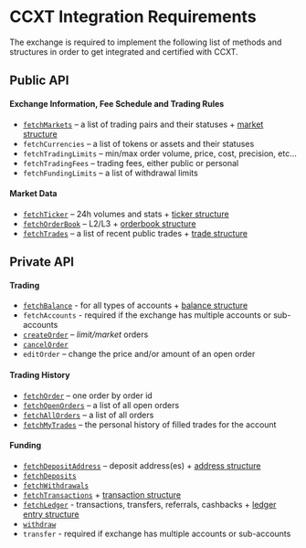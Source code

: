 # CCXT Integration Requirements

The exchange is required to implement the following list of methods and structures in order to get integrated and certified with CCXT.

## Public API

#### Exchange Information, Fee Schedule and Trading Rules

- [`fetchMarkets`](https://github.com/ccxt/ccxt/wiki/Manual#markets) – a list of trading pairs and their statuses + [market structure](https://github.com/ccxt/ccxt/wiki/Manual#market-structure)
- `fetchCurrencies` – a list of tokens or assets and their statuses
- `fetchTradingLimits` – min/max order volume, price, cost, precision, etc...
- `fetchTradingFees` – trading fees, either public or personal
- `fetchFundingLimits` – a list of withdrawal limits

#### Market Data

- [`fetchTicker`](https://github.com/ccxt/ccxt/wiki/Manual#price-tickers) – 24h volumes and stats + [ticker structure](https://github.com/ccxt/ccxt/wiki/Manual#ticker-structure)
- [`fetchOrderBook`](https://github.com/ccxt/ccxt/wiki/Manual#order-book) – L2/L3 + [orderbook structure](https://github.com/ccxt/ccxt/wiki/Manual#order-book-structure)
- [`fetchTrades`](https://github.com/ccxt/ccxt/wiki/Manual#trades-executions-transactions) – a list of recent public trades + [trade structure](https://github.com/ccxt/ccxt/wiki/Manual#trade-structure)

## Private API

#### Trading

- [`fetchBalance`](https://github.com/ccxt/ccxt/wiki/Manual#querying-account-balance) - for all types of accounts + [balance structure](https://github.com/ccxt/ccxt/wiki/Manual#balance-structure)
- `fetchAccounts` - required if the exchange has multiple accounts or sub-accounts
- [`createOrder`](https://github.com/ccxt/ccxt/wiki/Manual#placing-orders) – *limit/market* orders
- [`cancelOrder`](https://github.com/ccxt/ccxt/wiki/Manual#canceling-orders)
- `editOrder` – change the price and/or amount of an open order

#### Trading History

- [`fetchOrder`](https://github.com/ccxt/ccxt/wiki/Manual#querying-orders) – one order by order id
- [`fetchOpenOrders`](https://github.com/ccxt/ccxt/wiki/Manual#querying-orders) – a list of all open orders
- [`fetchAllOrders`](https://github.com/ccxt/ccxt/wiki/Manual#querying-orders) – a list of all orders
- [`fetchMyTrades`](https://github.com/ccxt/ccxt/wiki/Manual#personal-trades) – the personal history of filled trades for the account

#### Funding

- [`fetchDepositAddress`](https://github.com/ccxt/ccxt/wiki/Manual#funding-your-account) – deposit address(es) + [address structure](https://github.com/ccxt/ccxt/wiki/Manual#address-structure)
- [`fetchDeposits`](https://github.com/ccxt/ccxt/wiki/Manual#transactions)
- [`fetchWithdrawals`](https://github.com/ccxt/ccxt/wiki/Manual#transactions)
- [`fetchTransactions`](https://github.com/ccxt/ccxt/wiki/Manual#transactions) + [transaction structure](https://github.com/ccxt/ccxt/wiki/Manual#transaction-structure)
- [`fetchLedger`](https://github.com/ccxt/ccxt/wiki/Manual#ledger) - transactions, transfers, referrals, cashbacks + [ledger entry structure](https://github.com/ccxt/ccxt/wiki/Manual#ledger-entry-structureccccccigfrubcntngfuhein)
- [`withdraw`](https://github.com/ccxt/ccxt/wiki/Manual#withdraw)
- `transfer` - required if exchange has multiple accounts or sub-accounts
